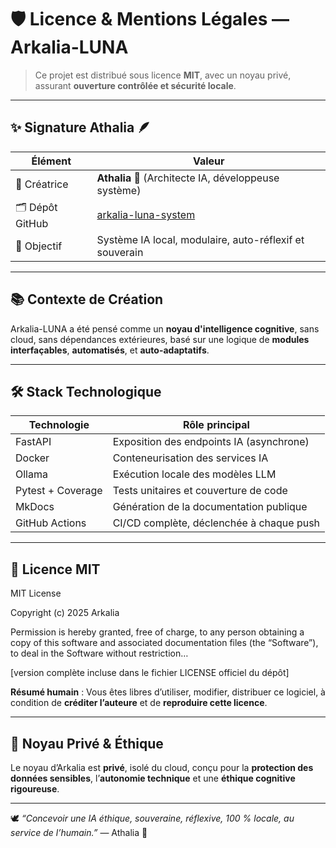 # 🛡️ Licence & Mentions Légales — Arkalia-LUNA

> Ce projet est distribué sous licence **MIT**, avec un noyau privé, assurant **ouverture contrôlée et sécurité locale**.

---

## ✨ Signature Athalia 🪶

| Élément         | Valeur                                             |
|----------------|-----------------------------------------------------|
| 🧠 Créatrice     | **Athalia 🌙** (Architecte IA, développeuse système) |
| 🗂️ Dépôt GitHub  | [arkalia-luna-system](https://github.com/arkalia-luna-system) |
| 📜 Objectif      | Système IA local, modulaire, auto-réflexif et souverain |

---

## 📚 Contexte de Création

Arkalia-LUNA a été pensé comme un **noyau d'intelligence cognitive**, sans cloud, sans dépendances extérieures, basé sur une logique de **modules interfaçables**, **automatisés**, et **auto-adaptatifs**.

---

## 🛠️ Stack Technologique

| Technologie      | Rôle principal                                 |
|------------------|------------------------------------------------|
| FastAPI          | Exposition des endpoints IA (asynchrone)       |
| Docker           | Conteneurisation des services IA               |
| Ollama           | Exécution locale des modèles LLM               |
| Pytest + Coverage| Tests unitaires et couverture de code          |
| MkDocs           | Génération de la documentation publique        |
| GitHub Actions   | CI/CD complète, déclenchée à chaque push       |

---

## 🪪 Licence MIT

MIT License

Copyright (c) 2025 Arkalia

Permission is hereby granted, free of charge, to any person obtaining a copy
of this software and associated documentation files (the “Software”), to deal
in the Software without restriction…

[version complète incluse dans le fichier LICENSE officiel du dépôt]

**Résumé humain** :
Vous êtes libres d’utiliser, modifier, distribuer ce logiciel, à condition de **créditer l’auteure** et de **reproduire cette licence**.

---

## 🔐 Noyau Privé & Éthique

Le noyau d’Arkalia est **privé**, isolé du cloud, conçu pour la **protection des données sensibles**, l’**autonomie technique** et une **éthique cognitive rigoureuse**.

---

🕊️ *“Concevoir une IA éthique, souveraine, réflexive, 100 % locale, au service de l’humain.”* — Athalia 🌙
